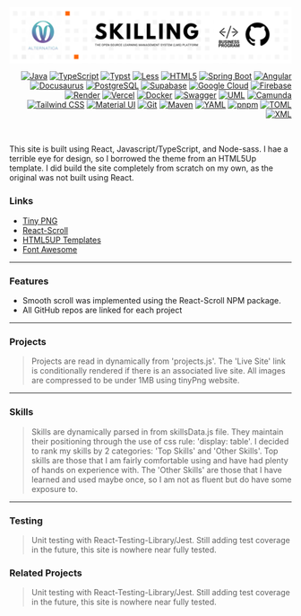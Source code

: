 <a href="https://github.com/Alternatica-C-O-O/BP-Alternatica-EMR.git"><img align="center" src="/assets/bp-alternatica-skilling.png"></a>

<!-- badges -->
<div>
  <!-- Recursos y Lenguajes de Programación  https://simpleicons.org/ -->
  <p align="right">
    <a href="https://www.java.com/"><img alt="Java" src="https://img.shields.io/badge/-Java-%23000?style=flat-square&logo=openjdk&logoColor=white"></a>
    <a href="https://www.typescriptlang.org/"><img alt="TypeScript" src="https://img.shields.io/badge/-TypeScript-%23000?style=flat-square&logo=typescript&logoColor=white"></a>
    <a href="https://typst.app/"><img alt="Typst" src="https://img.shields.io/badge/-Typst-%23000?style=flat-square&logo=typst&logoColor=white"></a>
    <a href="https://lesscss.org/"><img alt="Less" src="https://img.shields.io/badge/-Less-%23000?style=flat-square&logo=less&logoColor=white"></a>
    <a href="https://developer.mozilla.org/en-US/docs/Web/HTML"><img alt="HTML5" src="https://img.shields.io/badge/-HTML%205-%23000?style=flat-square&logo=html5&logoColor=white"></a>
    <a href="https://spring.io/"><img alt="Spring Boot" src="https://img.shields.io/badge/-Spring%20Boot-%23000?style=flat-square&logo=spring&logoColor=white"></a>
    <a href="https://angular.io/"><img alt="Angular" src="https://img.shields.io/badge/-Angular-%23000?style=flat-square&logo=angular&logoColor=white"></a>
    <a href="https://docusaurus.io/"><img alt="Docusaurus" src="https://img.shields.io/badge/-Docusaurus-%23000?style=flat-square&logo=docusaurus&logoColor=white"></a>
    <a href="https://www.postgresql.org/"><img alt="PostgreSQL" src="https://img.shields.io/badge/-PostgreSQL-%23000?style=flat-square&logo=postgresql&logoColor=white"></a>
    <a href="https://supabase.com/"><img alt="Supabase" src="https://img.shields.io/badge/-Supabase-%23000?style=flat-square&logo=supabase&logoColor=white"></a>
    <a href="https://cloud.google.com/"><img alt="Google Cloud" src="https://img.shields.io/badge/-Google%20Cloud-%23000?style=flat-square&logo=googlecloud&logoColor=white"></a>
    <a href="https://firebase.google.com/"><img alt="Firebase" src="https://img.shields.io/badge/-Firebase-%23000?style=flat-square&logo=firebase&logoColor=white"></a>
    <a href="https://render.com/"><img alt="Render" src="https://img.shields.io/badge/-Render-%23000?style=flat-square&logo=render&logoColor=white"></a>
    <a href="https://vercel.com/"><img alt="Vercel" src="https://img.shields.io/badge/-Vercel-%23000000?style=flat-square&logo=vercel&logoColor=white"></a>
    <a href="https://www.docker.com/"><img alt="Docker" src="https://img.shields.io/badge/-Docker-%23000?style=flat-square&logo=docker&logoColor=white"></a>
    <a href="https://swagger.io/"><img alt="Swagger" src="https://img.shields.io/badge/-Swagger-%23000?style=flat-square&logo=swagger&logoColor=white"></a>
    <a href="https://www.uml.org/"><img alt="UML" src="https://img.shields.io/badge/-UML-%23000?style=flat-square&logo=uml&logoColor=white"></a>
    <a href="https://camunda.com/"><img alt="Camunda" src="https://img.shields.io/badge/-Camunda-%23000?style=flat-square&logo=camunda&logoColor=white"></a>
    <a href="https://tailwindcss.com/"><img alt="Tailwind CSS" src="https://img.shields.io/badge/-Tailwind%20CSS-%23000?style=flat-square&logo=tailwindcss&logoColor=white"></a>
    <a href="https://mui.com/"><img alt="Material UI" src="https://img.shields.io/badge/-Material%20UI-%23000?style=flat-square&logo=mui&logoColor=white"></a>
    <a href="https://git-scm.com/"><img alt="Git" src="https://img.shields.io/badge/-Git-%23000?style=flat-square&logo=git&logoColor=white"></a>
    <a href="https://maven.apache.org/"><img alt="Maven" src="https://img.shields.io/badge/-Maven-%23000?style=flat-square&logo=apachemaven&logoColor=white"></a>
    <a href="https://yaml.org/"><img alt="YAML" src="https://img.shields.io/badge/-YAML-%23000?style=flat-square&logo=yaml&logoColor=white"></a>
    <a href="https://pnpm.io/"><img alt="pnpm" src="https://img.shields.io/badge/-pnpm-%23000?style=flat-square&logo=pnpm&logoColor=white"></a>
    <a href="https://toml.io/en/"><img alt="TOML" src="https://img.shields.io/badge/-TOML-%23000?style=flat-square&logo=toml&logoColor=white"></a>
    <a href="https://www.xml.com/"><img alt="XML" src="https://img.shields.io/badge/-XML-%23000?style=flat-square&logo=xml&logoColor=white"></a>
  </p>
</div>
<br>

<!-- Descripcion -->
This site is built using React, Javascript/TypeScript, and Node-sass. I hae a terrible eye for design, so I borrowed the theme from an HTML5Up template. I did build the site completely from scratch on my own, as the original was not built using React.
<br>

### Links
- [Tiny PNG](https://tinypng.com/)
- [React-Scroll](https://www.npmjs.com/package/react-scroll)
- [HTML5UP Templates](https://html5up.net/)
- [Font Awesome](https://fontawesome.com/)
---
### Features
- Smooth scroll was implemented using the React-Scroll NPM package. 
- All GitHub repos are linked for each project
---
### Projects
> Projects are read in dynamically from 'projects.js'. The 'Live Site' link is conditionally rendered if there is an associated live site. All images are compressed to be under 1MB using tinyPng website.
---
### Skills
> Skills are dynamically parsed in from skillsData.js file. They maintain their positioning through the use of css rule: 'display: table'.
I decided to rank my skills by 2 categories: 'Top Skills' and 'Other Skills'. Top skills are those that I am fairly comfortable using and have had plenty of hands on experience with. The 'Other Skills' are those that I have learned and used maybe once, so I am not as fluent but do have some exposure to.
---
### Testing
> Unit testing with React-Testing-Library/Jest. Still adding test coverage in the future, this site is nowhere near fully tested.

### Related Projects
> Unit testing with React-Testing-Library/Jest. Still adding test coverage in the future, this site is nowhere near fully tested.
